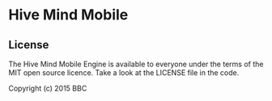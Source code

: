 # Hive Mind Mobile

## License

The Hive Mind Mobile Engine is available to everyone under the terms of the MIT open source licence.
Take a look at the LICENSE file in the code.

Copyright (c) 2015 BBC
